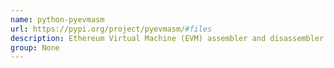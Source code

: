 ```yaml
---
name: python-pyevmasm
url: https://pypi.org/project/pyevmasm/#files
description: Ethereum Virtual Machine (EVM) assembler and disassembler.
group: None
---
```


